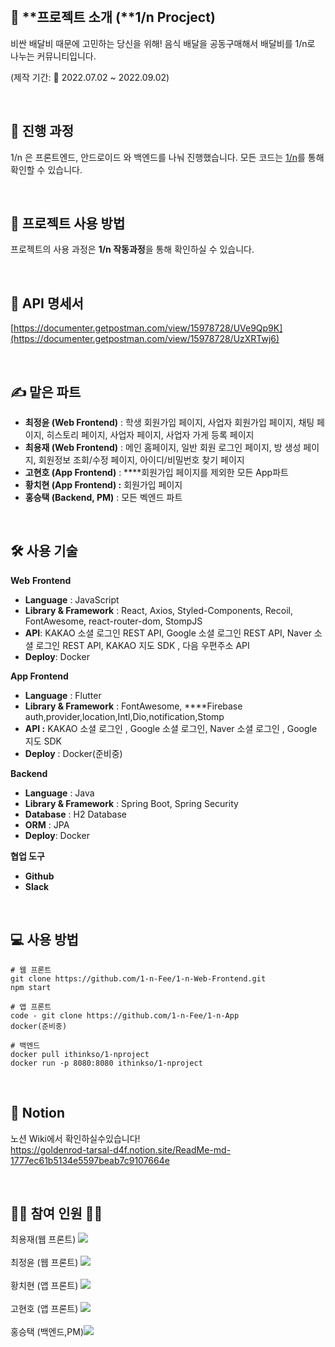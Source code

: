 </br>

## 🍕 **프로젝트 소개 (**1/n Procject)

비싼 배달비 때문에 고민하는 당신을 위해! 음식 배달을 공동구매해서 배달비를 1/n로 나누는 커뮤니티입니다.

(제작 기간: 📆 2022.07.02 ~ 2022.09.02)

</br>

## **🎨 진행 과정**

1/n 은 프론트엔드, 안드로이드 와 백엔드를 나눠 진행했습니다.
모든 코드는 [1/n](https://github.com/1-n-Fee)를 통해 확인할 수 있습니다.

</br>

## **🧩 프로젝트 사용 방법**

프로젝트의 사용 과정은 **1/n 작동과정**을 통해 확인하실 수 있습니다.

</br>

## **🔖 API 명세서**

[https://documenter.getpostman.com/view/15978728/UVe9Qp9K](https://documenter.getpostman.com/view/15978728/UzXRTwj6)

</br>

## **✍️ 맡은 파트**

- **최정윤 (Web Frontend)** : 학생 회원가입 페이지, 사업자 회원가입 페이지, 채팅 페이지, 히스토리 페이지, 사업자 페이지, 사업자 가게 등록 페이지
- **최용재 (Web Frontend)** : 메인 홈페이지, 일반 회원 로그인 페이지, 방 생성 페이지, 회원정보 조회/수정 페이지, 아이디/비밀번호 찾기 페이지
- **고현호 (App Frontend)** : ****회원가입 페이지를 제외한 모든 App파트
- **황치현 (App Frontend) :** 회원가입 페이지
- **홍승택 (Backend, PM)** : 모든 벡엔드 파트

</br>

## **🛠 사용 기술**

**Web** **Frontend**

- **Language** : JavaScript
- **Library & Framework** : React, Axios, Styled-Components, Recoil, FontAwesome, react-router-dom, StompJS
- **API**: KAKAO 소셜 로그인 REST API, Google 소셜 로그인 REST API, Naver 소셜 로그인 REST API, KAKAO 지도 SDK , 다음 우편주소 API
- **Deploy**: Docker

**App Frontend**

- **Language** : Flutter
- **Library & Framework** :  FontAwesome, ****Firebase auth,provider,location,Intl,Dio,notification,Stomp
- **API :** KAKAO 소셜 로그인 , Google 소셜 로그인, Naver 소셜 로그인 , Google 지도 SDK
- **Deploy** : Docker(준비중)

**Backend**

- **Language** : Java
- **Library & Framework** : Spring Boot, Spring Security
- **Database** : H2 Database
- **ORM** : JPA
- **Deploy**: Docker

**협업 도구**

- **Github**
- **Slack**

</br>

## **💻 사용 방법**

```
# 웹 프론트
git clone https://github.com/1-n-Fee/1-n-Web-Frontend.git 
npm start 

# 앱 프론트
code - git clone https://github.com/1-n-Fee/1-n-App
docker(준비중)

# 백엔드
docker pull ithinkso/1-nproject
docker run -p 8080:8080 ithinkso/1-nproject
```

</br>

## **🔖 Notion**
노션 Wiki에서 확인하실수있습니다!
</br>
https://goldenrod-tarsal-d4f.notion.site/ReadMe-md-1777ec61b5134e5597beab7c9107664e

</br>


## **👨‍💻 참여 인원 👩‍💻**

최용재(웹 프론트)    <a href="https://github.com/yjc2021"><img src="https://img.shields.io/badge/dev--yjc2021-339933?style=flat-square&logo=github&logoColor=yellow&link=https://github.com/yjc2021"/></a>
</br>
</br>
최정윤 (웹 프론트)   <a href="https://github.com/c-jeongyyun"><img src="https://img.shields.io/badge/dev--cjeongyyun-80396a?style=flat-square&logo=github&logoColor=white&link=https://github.com/c-jeongyyun"/></a>
</br>
</br>
황치현 (앱 프론트) <a href="https://github.com/clgusdl2"><img src="https://img.shields.io/badge/dev--yjc2021-339933?style=flat-square&logo=github&logoColor=white&link=https://github.com/clgusdl2"/></a>
</br>
</br>
고현호 (앱 프론트) <a href="https://github.com/zxver1000"><img src="https://img.shields.io/badge/dev--yjc2021-339933?style=flat-square&logo=github&logoColor=white&link=https://github.com/zxver1000"/></a>
</br>
</br>
홍승택 (백엔드,PM)<a href="https://github.com/clgusdl2"><img src="https://img.shields.io/badge/dev--yjc2021-339933?style=flat-square&logo=github&logoColor=white&link=https://github.com/clgusdl2"/></a>

